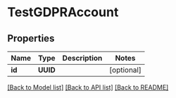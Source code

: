 # TestGDPRAccount

## Properties
Name | Type | Description | Notes
------------ | ------------- | ------------- | -------------
**id** | **UUID** |  | [optional] 

[[Back to Model list]](../README.md#documentation-for-models) [[Back to API list]](../README.md#documentation-for-api-endpoints) [[Back to README]](../README.md)



